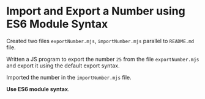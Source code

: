 # Import and Export a Number using ES6 Module Syntax

Created two files `exportNumber.mjs`, `importNumber.mjs` parallel to `README.md` file.

Written a JS program to export the number `25` from the file `exportNumber.mjs` and export it using the default export syntax.

Imported the number in the `importNumber.mjs` file.

<b>Use ES6 module syntax</b>.
